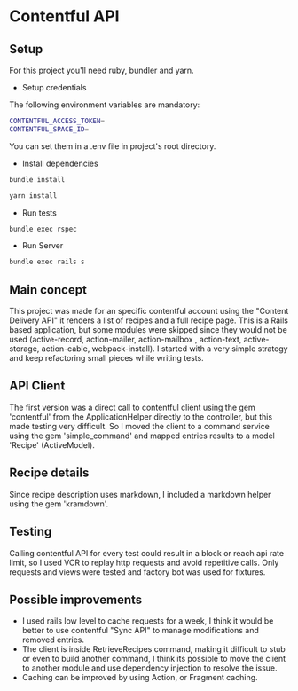 # Contentful API

## Setup

For this project you'll need ruby, bundler and yarn.

* Setup credentials

The following environment variables are mandatory:
```bash
CONTENTFUL_ACCESS_TOKEN=
CONTENTFUL_SPACE_ID=
```

You can set them in a .env file in project's root directory.

* Install dependencies

```bash
bundle install
```

```bash
yarn install
```

* Run tests

```bash
bundle exec rspec
```

* Run Server

```bash
bundle exec rails s
```

## Main concept
This project was made for an specific contentful account using the "Content Delivery API" it renders a list of recipes and a full recipe page. This is a Rails based application, but some modules were skipped since they would not be used (active-record, action-mailer, action-mailbox , action-text, active-storage, action-cable, webpack-install). I started with a very simple strategy and keep refactoring small pieces while writing tests.

## API Client
The first version was a direct call to contentful client using the gem 'contentful' from the ApplicationHelper directly to the controller, but this made testing very difficult. So I moved the client to a command service using the gem 'simple_command' and mapped entries results to a model 'Recipe' (ActiveModel).

## Recipe details
Since recipe description uses markdown, I included a markdown helper using the gem 'kramdown'.

## Testing
Calling contentful API for every test could result in a block or reach api rate limit, so I used VCR to replay http requests and avoid repetitive calls.
Only requests and views were tested and factory bot was used for fixtures.

## Possible improvements
- I used rails low level to cache requests for a week, I think it would be better to use contentful "Sync API" to manage modifications and removed entries.
- The client is inside RetrieveRecipes command, making it difficult to stub or even to build another command, I think its possible to move the client to another module and use dependency injection to resolve the issue.
- Caching can be improved by using Action, or Fragment caching.
